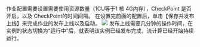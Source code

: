 作业配置需要设置需要使用资源数量（1CU等于1 核 4G内存），CheckPoint 是否开启，以及 CheckPoint的时间间隔。
在设置完前面的配置后，单击【保存并发布上线】来完成作业的发布上线以及启动。
![](https://main.qcloudimg.com/raw/c90b7194bf3ec2c2c2cd4c49c7b0ec78.png)
发布上线需要几分钟的操作时间，在实例的状态切换为“运行中”后，就表明该实例已经发布完成，流计算已经开始持续运行。
